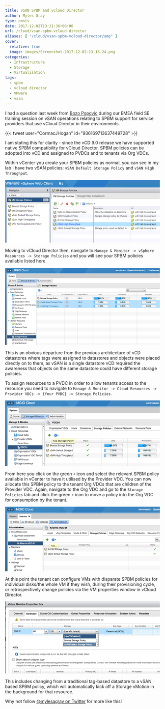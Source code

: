 ```yaml
---
title: vSAN SPBM and vCloud Director
author: Myles Gray
type: posts
date: 2017-12-02T13:31:36+00:00
url: /cloud/vsan-spbm-vcloud-director
aliases: [ "/cloud/vsan-spbm-vcloud-director/amp" ]
cover:
  relative: true
  image: images/Screenshot-2017-12-02-13.16.24.png
categories:
  - Infrastructure
  - Storage
  - Virtualisation
tags:
  - spbm
  - vcloud director
  - VMware
  - vsan
---
```


I had a question last week from [Bozo Popovic][1] during our EMEA field SE training session on vSAN operations relating to SPBM support for service providers that use vCloud Director in their environments.

{{< tweet user="CormacJHogan" id="936169713637449728" >}}

I am stating this for clarity - since the vCD 9.0 release we have supported native SPBM compatibility for vCloud Director. SPBM policies can be adopted into vCD and assigned to PVDCs and to tenants via Org VDCs.

Within vCenter you create your SPBM policies as normal, you can see in my lab I have two vSAN policies: `vSAN Default Storage Policy` and `vSAN High Throughput`.

![vSAN SPBM Policies][2]

Moving to vCloud Director then, navigate to `Manage & Monitor -> vSphere Resources -> Storage Policies` and you will see your SPBM policies available listed here.

![SPBM Policies in vCD][3]

This is an obvious departure from the previous architecture of vCD datastores where tags were assigned to datastores and objects were placed directly on to them, as vSAN is a single datastore vCD required the awareness that objects on the same datastore could have different storage policies.

To assign resources to a PVDC in order to allow tenants access to the resource you need to navigate to `Manage & Monitor -> Cloud Resources -> Provider VDCs -> {Your PVDC} -> Storage Policies`.

![Storage Policies in Provider VDCs][4]

From here you click on the green `+` icon and select the relevant SPBM policy available in vCenter to have it utilised by the Provider VDC. You can now allocate this SPBM policy to the tenant Org VDCs that are children of the Provider VDC. Again, navigate to the Org VDC and go to the `Storage Policies` tab and click the green `+` icon to move a policy into the Org VDC for consumption by the tenant.

![Adding SPBM Policies to an Org VDC][5]

At this point the tenant can configure VMs with disparate SPBM policies for individual disks/the whole VM if they wish, during their provisioning cycle, or retrospectively change policies via the VM properties window in vCloud Director.

![VM SPBM Policy selection][6]

This includes changing from a traditional tag-based datastore to a vSAN based SPBM policy, which will automatically kick off a Storage vMotion in the background for that resource.

Why not follow [@mylesagray on Twitter][7] for more like this!

 [1]: https://twitter.com/bozopopovic
 [2]: images/Screenshot-2017-12-02-13.10.25.png
 [3]: images/Screenshot-2017-12-02-13.13.29.png
 [4]: images/Screenshot-2017-12-02-13.16.24.png
 [5]: images/Screenshot-2017-12-02-13.20.14.png
 [6]: images/Screenshot-2017-12-02-13.24.52.png
 [7]: https://twitter.com/mylesagray
